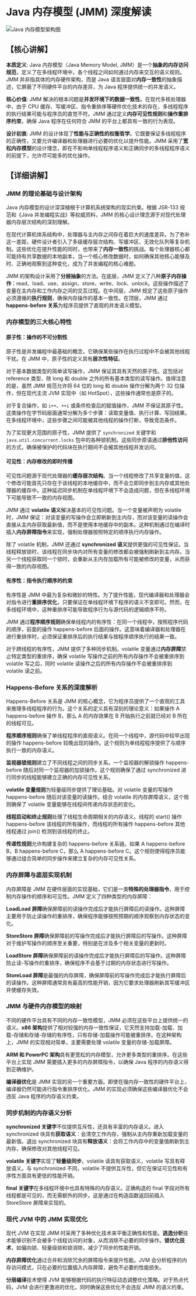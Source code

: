 # Java 内存模型 (JMM) 深度解读

<img src="https://cdn.jsdelivr.net/gh/TOTCTS/Java-Learn-Docs@main/docs/public/assets/java/concurrent/jmm-architecture-overview.svg" alt="Java 内存模型架构图" style="max-width: 800px; margin: 0 auto; display: block;"/>

## 【核心讲解】

**本质定义**: Java 内存模型（Java Memory Model, JMM）是一个**抽象的内存访问规范**，定义了在多线程环境中，各个线程之间如何通过内存来交互的语义规则。JMM 并非指具体的内存硬件架构，而是 Java 语言层面对**内存一致性**的抽象描述，它屏蔽了不同硬件平台的内存差异，为 Java 程序提供统一的并发语义。

**核心价值**: JMM 解决的根本问题是**并发环境下的数据一致性**。在现代多核处理器中，由于 CPU 缓存、写缓冲区、指令重排序等硬件优化技术的存在，多线程程序的执行结果可能与程序员的直觉不符。JMM 通过定义**内存可见性规则**和**操作重排序约束**，确保 Java 程序在任何符合 JMM 的平台上都具有一致的行为表现。

**设计初衷**: JMM 的设计体现了**性能与正确性的权衡哲学**。它既要保证多线程程序的正确性，又要允许编译器和处理器进行必要的优化以提升性能。JMM 采用了**宽松内存模型**的设计理念，即在不影响单线程程序语义和正确同步的多线程程序语义的前提下，允许尽可能多的优化操作。

## 【详细讲解】

### JMM 的理论基础与设计架构

Java 内存模型的设计深深植根于计算机系统架构的现实约束。根据 JSR-133 规范和《Java 并发编程实战》等权威资料，JMM 的核心设计理念源于对现代处理器内存层次结构的深刻理解。

在现代计算机体系结构中，处理器与主内存之间存在着巨大的速度差异。为了弥补这一差距，硬件设计者引入了多级缓存层次结构、写缓冲区、无效化队列等复杂机制。这些优化在提升性能的同时，也带来了**内存一致性**的挑战。每个处理器核心都可能持有共享数据的本地副本，当一个核心修改数据时，如何确保其他核心能够及时、正确地观察到这种变化，成为了并发编程的核心难题。

JMM 的架构设计采用了**分层抽象**的方法。在底层，JMM 定义了八种**原子内存操作**：read、load、use、assign、store、write、lock、unlock。这些操作描述了变量在主内存和工作内存之间的交互过程。在中间层，JMM 规定了这些原子操作必须遵循的**执行规则**，确保内存操作的基本一致性。在顶层，JMM 通过 **happens-before 关系**为程序员提供了直观的并发语义模型。

### 内存模型的三大核心特性

#### 原子性：操作的不可分割性

原子性是并发编程中最基础的概念，它确保某些操作在执行过程中不会被其他线程干扰。在 JMM 中，原子性的定义具有**层次性特征**。

对于基本数据类型的简单读写操作，JMM 保证其具有天然的原子性。这包括对 reference 类型、除 long 和 double 之外的所有基本类型的读写操作。值得注意的是，虽然 JMM 规范允许将 64 位的 long 和 double 操作分解为两个 32 位操作，但在现代主流 JVM 实现中（如 HotSpot），这些操作通常也是原子的。

对于复合操作，如 `i++`、`++i` 或条件检查后的赋值操作，JMM 不保证其原子性。这类操作在字节码层面通常分解为多个步骤：读取变量值、执行计算、写回结果。在多线程环境中，这些步骤之间可能被其他线程的操作打断，导致竞态条件。

为了实现更大范围的原子性，JMM 提供了 `synchronized` 关键字和 `java.util.concurrent.locks` 包中的各种锁机制。这些同步原语通过**排他性访问**的方式，确保被保护的代码块在执行期间不会被其他线程并发访问。

#### 可见性：内存修改的即时传播

可见性问题源于现代处理器的**缓存层次结构**。当一个线程修改了共享变量的值，这个修改可能首先只存在于该线程的本地缓存中，而不会立即同步到主内存或其他处理器的缓存中。这种延迟同步机制在单线程环境下不会造成问题，但在多线程环境下可能导致不一致的内存视图。

JMM 通过 **volatile 语义**解决基本的可见性问题。当一个变量被声明为 volatile 时，JMM 保证：对该变量的写操作会立即刷新到主内存，而对该变量的读操作会直接从主内存获取最新值，而不是使用本地缓存中的副本。这种机制通过在编译时插入**内存屏障指令**来实现，强制处理器按照特定的顺序执行内存操作。

除了 volatile 机制，JMM 还通过 **synchronized 语义**提供更强的可见性保证。当线程释放锁时，该线程在同步块内对所有变量的修改都会被强制刷新到主内存。当另一个线程获取同一个锁时，会重新从主内存加载所有可能被修改的变量，从而获得一致的内存视图。

#### 有序性：指令执行顺序的约束

有序性是 JMM 中最为复杂和微妙的特性。为了提升性能，现代编译器和处理器会对指令进行**重排序优化**，只要保证在单线程环境下程序的语义不变即可。然而，在多线程环境中，这种重排序可能导致程序行为与源代码的逻辑顺序不符。

JMM 通过**程序顺序规则**确保单线程内的有序性：在同一个线程中，按照程序代码的顺序，前面的操作 happens-before 后面的操作。这意味着编译器和处理器在进行重排序时，必须保证重排序后的执行结果与按程序顺序执行的结果一致。

对于跨线程的有序性，JMM 提供了多种同步机制。volatile 变量通过**内存屏障**禁止特定类型的重排序，确保 volatile 写操作之前的所有内存操作不会被重排序到 volatile 写之后，同时 volatile 读操作之后的所有内存操作不会被重排序到 volatile 读之前。

### Happens-Before 关系的深度解析

Happens-Before 关系是 JMM 的核心概念，它为程序员提供了一个直观的工具来推理多线程程序的行为。这个关系的定义具有深刻的理论意义：如果操作 A happens-before 操作 B，那么 A 的内存效果在 B 开始执行之前就已经对 B 所在的线程可见。

**程序顺序规则**确保了单线程程序的直观语义。在同一个线程中，源代码中较早出现的操作 happens-before 较晚出现的操作。这个规则为单线程程序提供了与顺序执行一致的内存语义。

**监视器锁规则**建立了不同线程之间的同步关系。一个监视器的解锁操作 happens-before 随后对同一个监视器的加锁操作。这个规则确保了通过 synchronized 进行同步的线程能够建立正确的内存可见性关系。

**volatile 变量规则**为轻量级同步提供了理论基础。对 volatile 变量的写操作 happens-before 随后对该变量的读操作。结合 volatile 的内存屏障语义，这个规则确保了 volatile 变量能够在线程间传递内存状态的变化。

**线程启动和终止规则**处理了线程生命周期相关的内存语义。线程的 start() 操作 happens-before 该线程的所有操作，而线程的所有操作 happens-before 其他线程通过 join() 检测到该线程的终止。

**传递性规则**允许构建复杂的 happens-before 关系链。如果 A happens-before B，B happens-before C，那么 A happens-before C。这个规则使得程序员能够通过组合简单的同步操作来建立复杂的内存可见性关系。

### 内存屏障与底层实现机制

内存屏障是 JMM 在硬件层面的实现基础，它们是一类**特殊的处理器指令**，用于控制内存操作的顺序和可见性。JMM 定义了四种类型的内存屏障：

**LoadLoad 屏障**确保屏障前的读操作完成后才能执行屏障后的读操作。这种屏障主要用于防止读操作的重排序，确保程序能够按照预期的顺序观察到内存状态的变化。

**StoreStore 屏障**确保屏障前的写操作完成后才能执行屏障后的写操作。这种屏障对于维护写操作的顺序至关重要，特别是在涉及多个相关变量的更新时。

**LoadStore 屏障**确保屏障前的读操作完成后才能执行屏障后的写操作。这种屏障防止读-写操作的重排序，确保程序不会基于过期的内存状态进行写操作。

**StoreLoad 屏障**是最强的内存屏障，确保屏障前的写操作完成后才能执行屏障后的读操作。这种屏障通常具有最高的性能开销，因为它要求处理器刷新其写缓冲区并使缓存失效。

### JMM 与硬件内存模型的映射

不同的硬件平台具有不同的内存一致性模型，JMM 必须在这些平台上提供统一的语义。**x86 架构**提供了相对较强的内存一致性保证，它天然支持加载-加载、加载-存储和存储-存储的有序性，只有存储-加载操作可能被重排序。在这种架构上，JMM 的实现相对简单，主要需要处理 volatile 变量的存储-加载屏障。

**ARM 和 PowerPC 架构**具有更宽松的内存模型，允许更多类型的重排序。在这些平台上实现 JMM 需要插入更多的内存屏障指令，以确保 Java 程序的内存语义得到正确维护。

**编译器优化**是 JMM 实现的另一个重要方面。即使在强内存一致性的硬件平台上，编译器仍然可能进行指令重排序优化。JMM 的实现必须确保这些编译器优化不会违反 Java 程序的内存语义约束。

### 同步机制的内存语义分析

**synchronized 关键字**不仅提供互斥性，还具有丰富的内存语义。进入 synchronized 块具有**获取语义**：会清空工作内存，强制从主内存重新加载变量的最新值。退出 synchronized 块具有**释放语义**：会将工作内存中的变量值刷新到主内存，确保修改对其他线程可见。

**volatile 关键字**实现了**轻量级同步**。volatile 读具有获取语义，volatile 写具有释放语义。与 synchronized 不同，volatile 不提供互斥性，但它在保证可见性和有序性方面具有更低的性能开销。

**final 关键字**在多线程环境中也具有特殊的内存语义。正确构造的 final 字段对所有线程都是可见的，而无需额外的同步。这是通过在构造函数返回前插入 StoreStore 屏障来实现的。

### 现代 JVM 中的 JMM 实现优化

现代 JVM 在实现 JMM 时采用了多种优化技术来平衡正确性和性能。**逃逸分析**技术能够识别不会被多个线程访问的对象，从而消除不必要的同步操作。**锁优化技术**，如偏向锁、轻量级锁和锁消除，减少了同步的性能开销。

**内存屏障优化**通过合并和消除冗余的屏障指令来提升性能。JVM 会分析程序的内存访问模式，只在必要的位置插入内存屏障，避免不必要的性能损失。

**分层编译**技术使得 JVM 能够根据代码的执行特征动态调整优化策略。对于热点代码，JVM 会进行更激进的优化，同时确保这些优化不会违反 JMM 的语义约束。 
